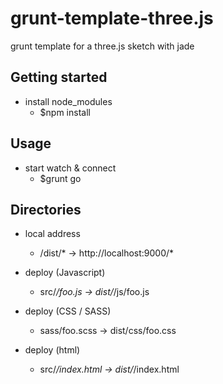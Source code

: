grunt-template-three.js
=======================

grunt template for a three.js sketch with jade 

Getting started
-----

* install node_modules<br>
  - $npm install

Usage
-----
* start watch & connect<br>
  - $grunt go

Directories
-----

* local address<br>
  - /dist/* -> http://localhost:9000/*

* deploy (Javascript)
  - src/*/foo.js -> dist/*/js/foo.js<br>

* deploy (CSS / SASS)
  - sass/foo.scss -> dist/css/foo.css<br>

* deploy (html)
  - src/*/index.html -> dist/*/index.html

